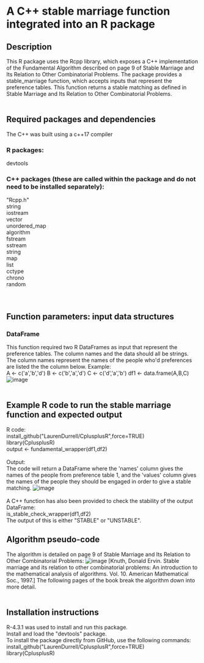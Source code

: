 # A C++ stable marriage function integrated into an R package 
## Description 
This R package uses the Rcpp library, which exposes a C++ implementation of the Fundamental Algorithm described on page 9 of Stable Marriage and Its Relation to Other Combinatorial Problems. 
The package provides a stable_marriage function, which accepts inputs that represent the preference tables. This function returns a stable matching as defined in Stable Marriage and Its Relation to Other Combinatorial Problems.
<br><br>
## Required packages and dependencies 
The C++ was built using a c++17 compiler 
### R packages: 
devtools<br>
### C++ packages (these are called within the package and do not need to be installed separately):
"Rcpp.h"<br>
string<br>
iostream<br>
vector<br>
unordered_map<br>
algorithm<br>
fstream<br>
sstream<br>
string<br>
map<br>
list<br>
cctype<br>
chrono<br>
random<br>
<br><br>
## Function parameters: input data structures 
### DataFrame
This function required two R DataFrames as input that represent the preference tables.
The column names and the data should all be strings. 
The column names represent the names of the people who'd preferences are listed the the column below. Example:<br>
A <- c('a','b','d')
B <- c('b','a','d')
C <- c('d','a','b')
df1 <- data.frame(A,B,C)
![image](https://github.com/LaurenDurrell/CplusplusR/assets/158074633/4c019a00-627c-4fa5-9f13-af3a629d9323)
<br><br>
## Example R code to run the stable marriage function and expected output 
R code: <br>
install_github("LaurenDurrell/CplusplusR",force=TRUE)<br>
library(CplusplusR)<br>
output <- fundamental_wrapper(df1,df2)
<br><br>
Output: <br>
The code will return a DataFrame where the 'names' column gives the names of the people from preference table 1, and the 'values' column gives the names of the people they should be engaged in order to give a stable matching. 
![image](https://github.com/LaurenDurrell/CplusplusR/assets/158074633/75846d4d-74c0-4e71-9358-082156d30855)
<br><br> 
A C++ function has also been provided to check the stability of the output DataFrame:<br>
is_stable_check_wrapper(df1,df2)<br>
The output of this is either "STABLE" or "UNSTABLE".
## Algorithm pseudo-code 
The algorithm is detailed on page 9 of Stable Marriage and Its Relation to Other Combinatorial Problems: 
![image](https://github.com/LaurenDurrell/CplusplusR/assets/158074633/a3dd52a6-4952-4cf0-accc-eea3853db185)
[Knuth, Donald Ervin. Stable marriage and its relation to other combinatorial problems: An introduction to the mathematical analysis of algorithms. Vol. 10. American Mathematical Soc., 1997.]
The following pages of the book break the algorithm down into more detail. 
<br><br>
## Installation instructions 
R-4.3.1 was used to install and run this package. <br>
Install and load the "devtools" package. <br> 
To install the package directly from GitHub, use the following commands: <br> 
install_github("LaurenDurrell/CplusplusR",force=TRUE)<br>
library(CplusplusR)<br> 

